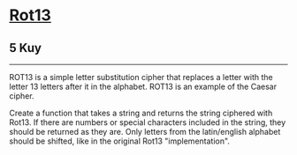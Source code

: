 <h1><a href="https://www.codewars.com/kata/530e15517bc88ac656000716">Rot13</a></h1>
<h2>5 Kuy</h2>
<hr>
<p>ROT13 is a simple letter substitution cipher that replaces a letter with the letter 13 letters after it in the alphabet. 
ROT13 is an example of the Caesar cipher.</p>
<p>Create a function that takes a string and returns the string ciphered with Rot13. 
If there are numbers or special characters included in the string, 
they should be returned as they are. Only letters from the latin/english 
alphabet should be shifted, like in the original Rot13 "implementation".</p>